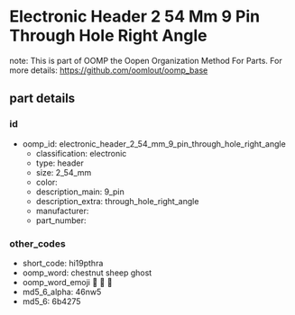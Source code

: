 # Electronic Header 2 54 Mm 9 Pin Through Hole Right Angle  

note: This is part of OOMP the Oopen Organization Method For Parts. For more details: https://github.com/oomlout/oomp_base

##  part details





### id
* oomp_id: electronic_header_2_54_mm_9_pin_through_hole_right_angle
  * classification: electronic
  * type: header
  * size: 2_54_mm
  * color: 
  * description_main: 9_pin
  * description_extra: through_hole_right_angle
  * manufacturer: 
  * part_number: 

### other_codes
* short_code: hi19pthra
* oomp_word: chestnut sheep ghost
* oomp_word_emoji :chestnut: :sheep: :ghost:
* md5_6_alpha: 46nw5
* md5_6: 6b4275